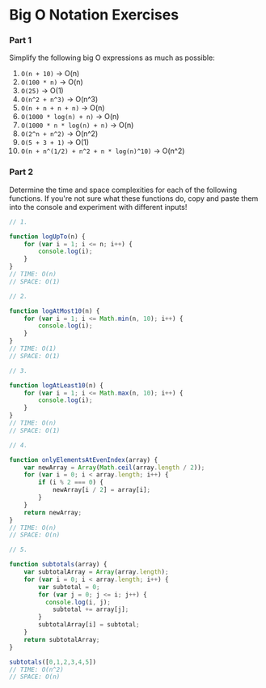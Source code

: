 # Big O Notation Exercises

### Part 1

Simplify the following big O expressions as much as possible:

1. `O(n + 10)` -> O(n)
2. `O(100 * n)` -> O(n)
3. `O(25)` -> O(1)
4. `O(n^2 + n^3)` -> O(n^3)
5. `O(n + n + n + n)` -> O(n)
6. `O(1000 * log(n) + n)` -> O(n)
7. `O(1000 * n * log(n) + n)` -> O(n)
8. `O(2^n + n^2)` -> O(n^2)
9. `O(5 + 3 + 1)` -> O(1)
10. `O(n + n^(1/2) + n^2 + n * log(n)^10)` -> O(n^2)

### Part 2

Determine the time and space complexities for each of the following functions. If you're not sure what these functions do, copy and paste them into the console and experiment with different inputs!


```js
// 1.

function logUpTo(n) {
    for (var i = 1; i <= n; i++) {
        console.log(i);
    }
}
// TIME: O(n)
// SPACE: O(1)

// 2.

function logAtMost10(n) {
    for (var i = 1; i <= Math.min(n, 10); i++) {
        console.log(i);
    }
}
// TIME: O(1)
// SPACE: O(1)

// 3.

function logAtLeast10(n) {
    for (var i = 1; i <= Math.max(n, 10); i++) {
        console.log(i);
    }
}
// TIME: O(n)
// SPACE: O(1)

// 4.

function onlyElementsAtEvenIndex(array) {
    var newArray = Array(Math.ceil(array.length / 2));
    for (var i = 0; i < array.length; i++) {
        if (i % 2 === 0) {
            newArray[i / 2] = array[i];
        }
    }
    return newArray;
}
// TIME: O(n)
// SPACE: O(n)

// 5.

function subtotals(array) {
    var subtotalArray = Array(array.length);
    for (var i = 0; i < array.length; i++) {
        var subtotal = 0;
        for (var j = 0; j <= i; j++) {
          console.log(i, j);
            subtotal += array[j];
        }
        subtotalArray[i] = subtotal;
    }
    return subtotalArray;
}

subtotals([0,1,2,3,4,5])
// TIME: O(n^2)
// SPACE: O(n)
```
